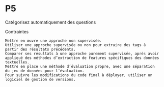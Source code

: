 # P5
Catégorisez automatiquement des questions

Contraintes

    Mettre en œuvre une approche non supervisée.
    Utiliser une approche supervisée ou non pour extraire des tags à partir des résultats précédents.
    Comparer ses résultats à une approche purement supervisée, après avoir appliqué des méthodes d’extraction de features spécifiques des données textuelles.
    Mettre en place une méthode d’évaluation propre, avec une séparation du jeu de données pour l’évaluation.
    Pour suivre les modifications du code final à déployer, utiliser un logiciel de gestion de versions.